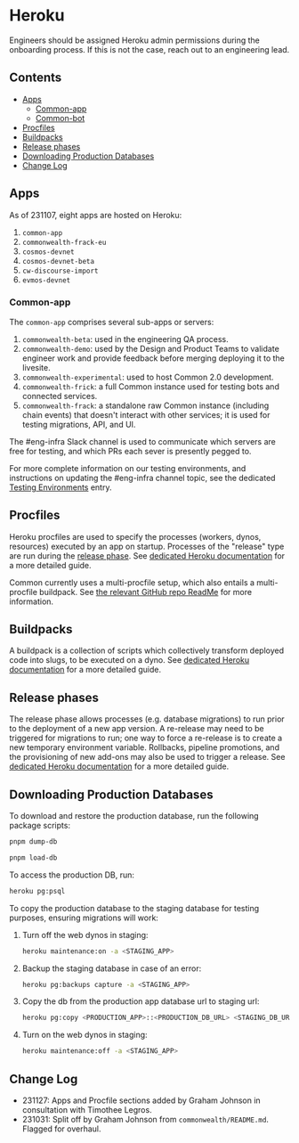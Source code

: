 # Heroku

Engineers should be assigned Heroku admin permissions during the onboarding process. If this is not the case, reach out to an engineering lead.

## Contents

- [Apps](#apps)
  + [Common-app](#common-app)
  + [Common-bot](#common-bot)
- [Procfiles](#procfiles)
- [Buildpacks](#buildpacks)
- [Release phases](#release-phases)
- [Downloading Production Databases](#downloading-production-databases)
- [Change Log](#change-log)

## Apps

As of 231107, eight apps are hosted on Heroku:

1. `common-app`
2. `commonwealth-frack-eu`
3. `cosmos-devnet`
4. `cosmos-devnet-beta`
5. `cw-discourse-import`
6. `evmos-devnet`

### Common-app

The `common-app` comprises several sub-apps or servers:

1. `commonwealth-beta`: used in the engineering QA process.
2. `commonwealth-demo`: used by the Design and Product Teams to validate engineer work and provide feedback before merging deploying it to the livesite.
3. `commonwealth-experimental`: used to host Common 2.0 development.
4. `commonwealth-frick`: a full Common instance used for testing bots and connected services.
5. `commonwealth-frack`: a standalone raw Common instance (including chain events) that doesn't interact with other services; it is used for testing migrations, API, and UI.

The #eng-infra Slack channel is used to communicate which servers are free for testing, and which PRs each sever is presently pegged to.

For more complete information on our testing environments, and instructions on updating the #eng-infra channel topic, see the dedicated [Testing Environments](./Testing-Environments.md) entry.

## Procfiles

Heroku procfiles are used to specify the processes (workers, dynos, resources) executed by an app on startup. Processes of the "release" type are run during the [release phase](#release-phases). See [dedicated Heroku documentation](https://devcenter.heroku.com/articles/procfile) for a more detailed guide.

Common currently uses a multi-procfile setup, which also entails a multi-procfile buildpack. See [the relevant GitHub repo ReadMe](https://github.com/heroku/heroku-buildpack-multi-procfile) for more information.

## Buildpacks

A buildpack is a collection of scripts which collectively transform deployed code into slugs, to be executed on a dyno. See [dedicated Heroku documentation](https://devcenter.heroku.com/articles/buildpacks) for a more detailed guide.

## Release phases

The release phase allows processes (e.g. database migrations) to run prior to the deployment of a new app version. A re-release may need to be triggered for migrations to run; one way to force a re-release is to create a new temporary environment variable. Rollbacks, pipeline promotions, and the provisioning of new add-ons may also be used to trigger a release. See [dedicated Heroku documentation](https://devcenter.heroku.com/articles/release-phase) for a more detailed guide.

## Downloading Production Databases

To download and restore the production database, run the following package scripts:

```bash
pnpm dump-db

pnpm load-db
```

To access the production DB, run:

```bash
heroku pg:psql
```

To copy the production database to the staging database for testing purposes, ensuring migrations will work:

1. Turn off the web dynos in staging:

    ```bash
    heroku maintenance:on -a <STAGING_APP>
    ```

2. Backup the staging database in case of an error:

    ```bash
    heroku pg:backups capture -a <STAGING_APP>
    ```

3. Copy the db from the production app database url to staging url:

    ```bash
    heroku pg:copy <PRODUCTION_APP>::<PRODUCTION_DB_URL> <STAGING_DB_URL> -a <STAGING_APP>
    ```

4. Turn on the web dynos in staging:

    ```bash
    heroku maintenance:off -a <STAGING_APP>
    ```

## Change Log

- 231127: Apps and Procfile sections added by Graham Johnson in consultation with Timothee Legros.
- 231031: Split off by Graham Johnson from `commonwealth/README.md`. Flagged for overhaul.
